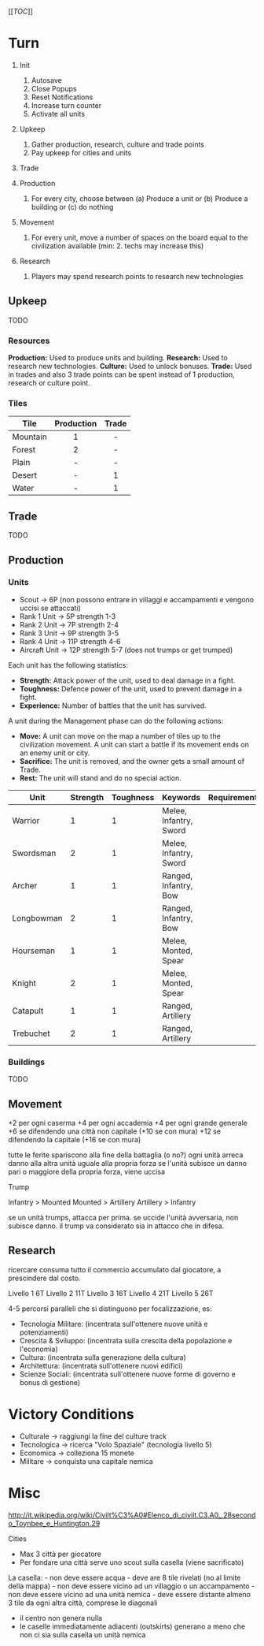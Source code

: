 [[_TOC_]]

# Turn

1. Init
	1. Autosave
	2. Close Popups
	3. Reset Notifications
	4. Increase turn counter
	5. Activate all units

2. Upkeep
	1. Gather production, research, culture and trade points
	2. Pay upkeep for cities and units

3. Trade

4. Production
	1. For every city, choose between (a) Produce a unit or (b) Produce a building or (c) do nothing

5. Movement
	1. For every unit, move a number of spaces on the board equal to the civilization available (min: 2. techs may increase this)

6. Research
	1. Players may spend research points to research new technologies

## Upkeep

TODO

### Resources

**Production:** Used to produce units and building.
**Research:** Used to research new technologies.
**Culture:** Used to unlock bonuses.
**Trade:** Used in trades and also 3 trade points can be spent instead of 1 production, research or culture point.

### Tiles

Tile | Production | Trade
--- | :---: | :---:
Mountain | 1 | -
Forest | 2 | -
Plain | - | -
Desert | - | 1
Water | - | 1

## Trade

TODO

## Production

### Units

* Scout -> 6P (non possono entrare in villaggi e accampamenti e vengono uccisi se attaccati)
* Rank 1 Unit -> 5P strength 1-3
* Rank 2 Unit -> 7P strength 2-4
* Rank 3 Unit -> 9P strength 3-5
* Rank 4 Unit -> 11P strength 4-6
* Aircraft Unit -> 12P strength 5-7 (does not trumps or get trumped)

Each unit has the following statistics:

* **Strength:** Attack power of the unit, used to deal damage in a fight.
* **Toughness:** Defence power of the unit, used to prevent damage in a fight.
* **Experience:** Number of battles that the unit has survived.

A unit during the Management phase can do the following actions:

* **Move:** A unit can move on the map a number of tiles up to the civilization movement. A unit can start a battle if its movement ends on an enemy unit or city.
* **Sacrifice:** The unit is removed, and the owner gets a small amount of Trade.
* **Rest:** The unit will stand and do no special action.

Unit | Strength | Toughness | Keywords | Requirements
--- | --- | --- | --- | ---
Warrior | 1 | 1 | Melee, Infantry, Sword
Swordsman | 2 | 1 | Melee, Infantry, Sword
Archer | 1 | 1 | Ranged, Infantry, Bow
Longbowman | 2 | 1 | Ranged, Infantry, Bow
Hourseman | 1 | 1 | Melee, Monted, Spear
Knight | 2 | 1 | Melee, Monted, Spear
Catapult | 1 | 1 | Ranged, Artillery
Trebuchet | 2 | 1 | Ranged, Artillery

### Buildings

TODO

## Movement

+2 per ogni caserma
+4 per ogni accademia
+4 per ogni grande generale
+6 se difendendo una città non capitale (+10 se con mura)
+12 se difendendo la capitale (+16 se con mura)

tutte le ferite spariscono alla fine della battaglia (o no?)
ogni unità arreca danno alla altra unità uguale alla propria forza
se l'unità subisce un danno pari o maggiore della propria forza, viene uccisa

Trump

Infantry > Mounted
Mounted > Artillery
Artillery > Infantry

se un unità trumps, attacca per prima. se uccide l'unità avversaria, non subisce danno. il trump va considerato sia in attacco che in difesa.

## Research

ricercare consuma tutto il commercio accumulato dal giocatore, a prescindere dal costo.

Livello 1	6T
Livello 2	11T
Livello 3	16T
Livello 4	21T
Livello 5	26T

4-5 percorsi paralleli che si distinguono per focalizzazione, es:

* Tecnologia Militare: (incentrata sull'ottenere nuove unità e potenziamenti)
* Crescita & Sviluppo: (incentrata sulla crescita della popolazione e l'economia)
* Cultura: (incentrata sulla generazione della cultura)
* Architettura: (incentrata sull'ottenere nuovi edifici)
* Scienze Sociali: (incentrata sull'ottenere nuove forme di governo e bonus di gestione)

# Victory Conditions

* Culturale -> raggiungi la fine del culture track
* Tecnologica -> ricerca "Volo Spaziale" (tecnologia livello 5)
* Economica -> colleziona 15 monete
* Militare -> conquista una capitale nemica

# Misc

http://it.wikipedia.org/wiki/Civilt%C3%A0#Elenco_di_civilt.C3.A0_.28secondo_Toynbee_e_Huntington.29

Cities

* Max 3 città per giocatore
* Per fondare una città serve uno scout sulla casella (viene sacrificato)

La casella:
	- non deve essere acqua
	- deve are 8 tile rivelati (no al limite della mappa)
	- non deve essere vicino ad un villaggio o un accampamento
	- non deve essere vicino ad una unità nemica
	- deve essere distante almeno 3 tile da ogni altra città, comprese le diagonali

* il centro non genera nulla
* le caselle immediatamente adiacenti (outskirts) generano a meno che non ci sia sulla casella un unità nemica
